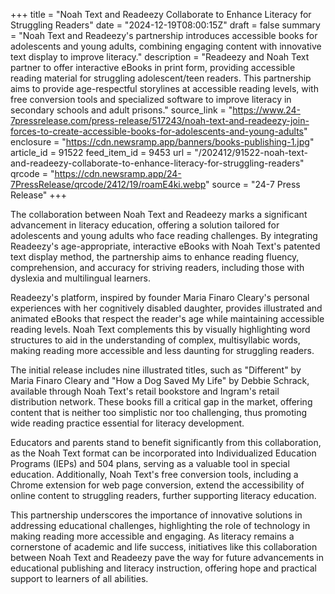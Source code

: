 +++
title = "Noah Text and Readeezy Collaborate to Enhance Literacy for Struggling Readers"
date = "2024-12-19T08:00:15Z"
draft = false
summary = "Noah Text and Readeezy's partnership introduces accessible books for adolescents and young adults, combining engaging content with innovative text display to improve literacy."
description = "Readeezy and Noah Text partner to offer interactive eBooks in print form, providing accessible reading material for struggling adolescent/teen readers. This partnership aims to provide age-respectful storylines at accessible reading levels, with free conversion tools and specialized software to improve literacy in secondary schools and adult prisons."
source_link = "https://www.24-7pressrelease.com/press-release/517243/noah-text-and-readeezy-join-forces-to-create-accessible-books-for-adolescents-and-young-adults"
enclosure = "https://cdn.newsramp.app/banners/books-publishing-1.jpg"
article_id = 91522
feed_item_id = 9453
url = "/202412/91522-noah-text-and-readeezy-collaborate-to-enhance-literacy-for-struggling-readers"
qrcode = "https://cdn.newsramp.app/24-7PressRelease/qrcode/2412/19/roamE4ki.webp"
source = "24-7 Press Release"
+++

<p>The collaboration between Noah Text and Readeezy marks a significant advancement in literacy education, offering a solution tailored for adolescents and young adults who face reading challenges. By integrating Readeezy's age-appropriate, interactive eBooks with Noah Text's patented text display method, the partnership aims to enhance reading fluency, comprehension, and accuracy for striving readers, including those with dyslexia and multilingual learners.</p><p>Readeezy's platform, inspired by founder Maria Finaro Cleary's personal experiences with her cognitively disabled daughter, provides illustrated and animated eBooks that respect the reader's age while maintaining accessible reading levels. Noah Text complements this by visually highlighting word structures to aid in the understanding of complex, multisyllabic words, making reading more accessible and less daunting for struggling readers.</p><p>The initial release includes nine illustrated titles, such as "Different" by Maria Finaro Cleary and "How a Dog Saved My Life" by Debbie Schrack, available through Noah Text's retail bookstore and Ingram's retail distribution network. These books fill a critical gap in the market, offering content that is neither too simplistic nor too challenging, thus promoting wide reading practice essential for literacy development.</p><p>Educators and parents stand to benefit significantly from this collaboration, as the Noah Text format can be incorporated into Individualized Education Programs (IEPs) and 504 plans, serving as a valuable tool in special education. Additionally, Noah Text's free conversion tools, including a Chrome extension for web page conversion, extend the accessibility of online content to struggling readers, further supporting literacy education.</p><p>This partnership underscores the importance of innovative solutions in addressing educational challenges, highlighting the role of technology in making reading more accessible and engaging. As literacy remains a cornerstone of academic and life success, initiatives like this collaboration between Noah Text and Readeezy pave the way for future advancements in educational publishing and literacy instruction, offering hope and practical support to learners of all abilities.</p>